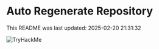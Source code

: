 # Auto Regenerate Repository

This README was last updated: 2025-02-20 21:31:32

 ![TryHackMe](https://tryhackme.com/badge/533634)